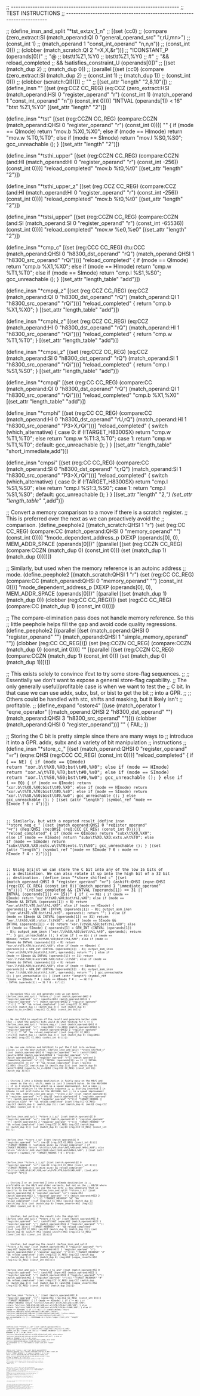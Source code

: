 ;; ----------------------------------------------------------------------
;; TEST INSTRUCTIONS
;; ----------------------------------------------------------------------

;; (define_insn_and_split "*tst_extzv_1_n"
;;   [(set (cc0)
;; 	(compare (zero_extract:SI (match_operand:QI 0 "general_operand_src" "r,rU,mn>")
;; 				  (const_int 1)
;; 				  (match_operand 1 "const_int_operand" "n,n,n"))
;; 		 (const_int 0)))
;;   (clobber (match_scratch:QI 2 "=X,X,&r"))]
;;  "!CONSTANT_P (operands[0])"
;;  "@
;;   btst\\t%Z1,%Y0
;;   btst\\t%Z1,%Y0
;;   #"
;;  "&& reload_completed
;;   && !satisfies_constraint_U (operands[0])"
;;  [(set (match_dup 2)
;;	(match_dup 0))
;;   (parallel [(set (cc0) (compare (zero_extract:SI (match_dup 2)
;;						   (const_int 1)
;;						   (match_dup 1))
;;				  (const_int 0)))
;;	      (clobber (scratch:QI))])]
;;  ""
;;  [(set_attr "length" "2,8,10")])
;;
(define_insn ""
  [(set (reg:CCZ CC_REG)
	(eq:CCZ (zero_extract:HSI (match_operand:HSI 0 "register_operand" "r")
			      (const_int 1)
			      (match_operand 1 "const_int_operand" "n"))
	    (const_int 0)))]
  "INTVAL (operands[1]) < 16"
  "btst	%Z1,%Y0"
  [(set_attr "length" "2")])

(define_insn "*tst<mode>"
  [(set (reg:CCZN CC_REG)
	(compare:CCZN (match_operand:QHSI 0 "register_operand" "r")
		      (const_int 0)))]
  ""
  {
    if (<MODE>mode == QImode)
      return "mov.b	%X0,%X0";
    else if (<MODE>mode == HImode)
      return "mov.w	%T0,%T0";
    else if (<MODE>mode == SImode)
      return "mov.l	%S0,%S0";
    gcc_unreachable ();
  }
  [(set_attr "length" "2")])

(define_insn "*tsthi_upper"
  [(set (reg:CCZN CC_REG)
	(compare:CCZN (and:HI (match_operand:HI 0 "register_operand" "r")
			 (const_int -256))
		 (const_int 0)))]
  "reload_completed"
  "mov.b	%t0,%t0"
  [(set_attr "length" "2")])

(define_insn "*tsthi_upper_z"
  [(set (reg:CCZ CC_REG)
	(compare:CCZ (and:HI (match_operand:HI 0 "register_operand" "r")
			 (const_int -256))
		 (const_int 0)))]
  "reload_completed"
  "mov.b	%t0,%t0"
  [(set_attr "length" "2")])

(define_insn "*tstsi_upper"
  [(set (reg:CCZN CC_REG)
	(compare:CCZN (and:SI (match_operand:SI 0 "register_operand" "r")
			 (const_int -65536))
		 (const_int 0)))]
  "reload_completed"
  "mov.w	%e0,%e0"
  [(set_attr "length" "2")])

(define_insn "*cmp<mode>_c"
  [(set (reg:CCC CC_REG)
	(ltu:CCC (match_operand:QHSI 0 "h8300_dst_operand" "rQ")
	     (match_operand:QHSI 1 "h8300_src_operand" "rQi")))]
  "reload_completed"
  {
    if (<MODE>mode == QImode)
      return "cmp.b	%X1,%X0";
    else if (<MODE>mode == HImode)
      return "cmp.w	%T1,%T0";
    else if (<MODE>mode == SImode)
      return "cmp.l	%S1,%S0";
    gcc_unreachable ();
  }
  [(set_attr "length_table" "add")])

(define_insn "*cmpqi_z"
  [(set (reg:CCZ CC_REG)
	(eq:CCZ (match_operand:QI 0 "h8300_dst_operand" "rQ")
	    (match_operand:QI 1 "h8300_src_operand" "rQi")))]
  "reload_completed"
  { return "cmp.b	%X1,%X0"; }
  [(set_attr "length_table" "add")])

(define_insn "*cmphi_z"
  [(set (reg:CCZ CC_REG)
	(eq:CCZ (match_operand:HI 0 "h8300_dst_operand" "rQ")
	    (match_operand:HI 1 "h8300_src_operand" "rQi")))]
  "reload_completed"
  { return "cmp.w	%T1,%T0"; }
  [(set_attr "length_table" "add")])

(define_insn "*cmpsi_z"
  [(set (reg:CCZ CC_REG)
	(eq:CCZ (match_operand:SI 0 "h8300_dst_operand" "rQ")
	    (match_operand:SI 1 "h8300_src_operand" "rQi")))]
  "reload_completed"
  { return "cmp.l	%S1,%S0"; }
  [(set_attr "length_table" "add")])

(define_insn "*cmpqi"
  [(set (reg:CC CC_REG)
	(compare:CC (match_operand:QI 0 "h8300_dst_operand" "rQ")
		 (match_operand:QI 1 "h8300_src_operand" "rQi")))]
  "reload_completed"
  "cmp.b	%X1,%X0"
  [(set_attr "length_table" "add")])

(define_insn "*cmphi"
  [(set (reg:CC CC_REG)
	(compare:CC (match_operand:HI 0 "h8300_dst_operand" "rU,rQ")
		 (match_operand:HI 1 "h8300_src_operand" "P3>X,rQi")))]
  "reload_completed"
{
  switch (which_alternative)
    {
    case 0:
      if (!TARGET_H8300SX)
	return "cmp.w	%T1,%T0";
      else
	return "cmp.w	%T1:3,%T0";
    case 1:
      return "cmp.w	%T1,%T0";
    default:
      gcc_unreachable ();
      }
}
  [(set_attr "length_table" "short_immediate,add")])

(define_insn "cmpsi"
  [(set (reg:CC CC_REG)
	(compare:CC (match_operand:SI 0 "h8300_dst_operand" "r,rQ")
		 (match_operand:SI 1 "h8300_src_operand" "P3>X,rQi")))]
  "reload_completed"
{
  switch (which_alternative)
    {
    case 0:
      if (!TARGET_H8300SX)
	return "cmp.l	%S1,%S0";
      else
	return "cmp.l	%S1:3,%S0";
    case 1:
      return "cmp.l	%S1,%S0";
    default:
      gcc_unreachable ();
    }
}
  [(set_attr "length" "2,*")
   (set_attr "length_table" "*,add")])

;; Convert a memory comparison to a move if there is a scratch register.
;; This is preferred over the next as we can proactively avoid the
;; comparison.
(define_peephole2
  [(match_scratch:QHSI 1 "r")
   (set (reg:CC CC_REG)
	(compare:CC (match_operand:QHSI 0 "memory_operand" "")
		 (const_int 0)))]
  "!mode_dependent_address_p (XEXP (operands[0], 0), MEM_ADDR_SPACE (operands[0]))"
  [(parallel [(set (reg:CCZN CC_REG) (compare:CCZN (match_dup 0) (const_int 0)))
	      (set (match_dup 1) (match_dup 0))])])

;; Similarly, but used when the memory reference is an autoinc address
;; mode.
(define_peephole2
  [(match_scratch:QHSI 1 "r")
   (set (reg:CC CC_REG)
	(compare:CC (match_operand:QHSI 0 "memory_operand" "")
		 (const_int 0)))]
  "mode_dependent_address_p (XEXP (operands[0], 0), MEM_ADDR_SPACE (operands[0]))"
  [(parallel [(set (match_dup 1) (match_dup 0)) (clobber (reg:CC CC_REG))])
   (set (reg:CC CC_REG) (compare:CC (match_dup 1) (const_int 0)))])

;; The compare-elimination pass does not handle memory reference.  So this
;; little peephole helps fill the gap and avoid code quality regressions.
(define_peephole2
  [(parallel [(set (match_operand:QHSI 0 "register_operand" "")
		   (match_operand:QHSI 1 "simple_memory_operand" ""))
	      (clobber (reg:CC CC_REG))])
   (set (reg:CCZN CC_REG)
	(compare:CCZN (match_dup 0) (const_int 0)))]
  ""
  [(parallel [(set (reg:CCZN CC_REG) (compare:CCZN (match_dup 1) (const_int 0)))
	      (set (match_dup 0) (match_dup 1))])])

;; This exists solely to convince ifcvt to try some store-flag sequences.
;;
;; Essentially we don't want to expose a general store-flag capability.
;; The only generally useful/profitable case is when we want to test the
;; C bit.  In that case we can use addx, subx, bst, or bist to get the bit
;; into a GPR.
;;
;; Others could be handled with stc, shifts and masking, but it likely isn't
;; profitable.
;;
(define_expand "cstore<mode>4"
  [(use (match_operator 1 "eqne_operator"
         [(match_operand:QHSI 2 "h8300_dst_operand" "")
          (match_operand:QHSI 3 "h8300_src_operand" "")]))
   (clobber (match_operand:QHSI 0 "register_operand"))]
  ""
  {
    FAIL;
  })

;; Storing the C bit is pretty simple since there are many ways to
;; introduce it into a GPR.  addx, subx and a variety of bit manipulation
;; instructions
;;
(define_insn "*store_c_<mode>"
  [(set (match_operand:QHSI 0 "register_operand" "=r")
	(eqne:QHSI (reg:CCC CC_REG) (const_int 0)))]
  "reload_completed"
  {
    if (<CODE> == NE)
      {
	if (<MODE>mode == QImode)
	  return "xor.b\t%X0,%X0\;bst\t#0,%X0";
	else if (<MODE>mode == HImode)
	  return "xor.w\t%T0,%T0\;bst\t#0,%s0";
	else if (<MODE>mode == SImode)
	  return "xor.l\t%S0,%S0\;bst\t#0,%w0";
	gcc_unreachable ();
      }
    else if (<CODE> == EQ)
      {
	if (<MODE>mode == QImode)
	  return "xor.b\t%X0,%X0\;bist\t#0,%X0";
	else if (<MODE>mode == HImode)
	  return "xor.w\t%T0,%T0\;bist\t#0,%s0";
	else if (<MODE>mode == SImode)
	  return "xor.l\t%S0,%S0\;bist\t#0,%w0";
	gcc_unreachable ();
      }
    else
      gcc_unreachable ();
  }
  [(set (attr "length") (symbol_ref "<MODE>mode == SImode ? 6 : 4"))])

;; Similarly, but with a negated result
(define_insn "*store_neg_c_<mode>"
  [(set (match_operand:QHSI 0 "register_operand" "=r")
	(neg:QHSI (ne:QHSI (reg:CCC CC_REG) (const_int 0))))]
  "reload_completed"
  {
    if (<MODE>mode == QImode)
      return "subx\t%X0,%X0";
    else if (<MODE>mode == HImode)
      return "subx\t%X0,%X0\;exts.w\t%T0";
    else if (<MODE>mode == SImode)
      return "subx\t%X0,%X0\;exts.w\t%T0\;exts.l\t%S0";
    gcc_unreachable ();
  }
  [(set
     (attr "length")
     (symbol_ref "(<MODE>mode == SImode ? 6 : <MODE>mode == HImode ? 4 : 2)"))])

;; Using b[i]st we can store the C bit into any of the low 16 bits of
;; a destination.  We can also rotate it up into the high bit of a 32 bit
;; destination.
(define_insn "*store_shifted_c<mode>"
  [(set (match_operand:QHSI 0 "register_operand" "=r")
	(ashift:QHSI (eqne:QHSI (reg:CCC CC_REG) (const_int 0))
		     (match_operand 1 "immediate_operand" "n")))]
  "(reload_completed
    && (INTVAL (operands[1]) == 31 || INTVAL (operands[1]) <= 15))"
  {
    if (<CODE> == NE)
      {
	if (<MODE>mode == QImode)
	  return "xor.b\t%X0,%X0\;bst\t%1,%X0";
	else if (<MODE>mode == HImode && INTVAL (operands[1]) < 8)
	  return "xor.w\t%T0,%T0\;bst\t%1,%X0";
	else if (<MODE>mode == HImode)
	  {
	    operands[1] = GEN_INT (INTVAL (operands[1]) - 8);
	    output_asm_insn ("xor.w\t%T0,%T0\;bst\t%1,%t0", operands);
	    return "";
	  }
	else if (<MODE>mode == SImode && INTVAL (operands[1]) == 31)
	  return "xor.l\t%S0,%S0\;rotxr.l\t%S0";
	else if (<MODE>mode == SImode && INTVAL (operands[1]) < 8)
	  return "xor.l\t%S0,%S0\;bst\t%1,%X0";
	else if (<MODE>mode == SImode)
	  {
	    operands[1] = GEN_INT (INTVAL (operands[1]) - 8);
	    output_asm_insn ("xor.l\t%S0,%S0\;bst\t%1,%t0", operands);
	    return "";
	  }
	gcc_unreachable ();
      }
    else if (<CODE> == EQ)
      {
	if (<MODE>mode == QImode)
	  return "xor.b\t%X0,%X0\;bist\t%1,%X0";
	else if (<MODE>mode == HImode && INTVAL (operands[1]) < 8)
	  return "xor.w\t%T0,%T0\;bist\t%1,%X0";
	else if (<MODE>mode == HImode)
	  {
	    operands[1] = GEN_INT (INTVAL (operands[1]) - 8);
	    output_asm_insn ("xor.w\t%T0,%T0\;bist\t%1,%t0", operands);
	    return "";
	  }
	else if (<MODE>mode == SImode && INTVAL (operands[1]) == 31)
	  return "xor.l\t%S0,%S0\;bixor\t#0,%X0\;rotxr.l\t%S0";
	else if (<MODE>mode == SImode && INTVAL (operands[1]) < 8)
	  return "xor.l\t%S0,%S0\;bist\t%1,%X0";
	else if (<MODE>mode == SImode)
	  {
	    operands[1] = GEN_INT (INTVAL (operands[1]) - 8);
	    output_asm_insn ("xor.l\t%S0,%S0\;bist\t%1,%t0", operands);
	    return "";
	  }
	gcc_unreachable ();
      }
    gcc_unreachable ();
  }
  [(set
     (attr "length")
     (symbol_ref "(<MODE>mode == QImode ? 4
		   : <MODE>mode == HImode ? 4
		   : <CODE> == NE ? 6
		   : INTVAL (operands[1]) == 31 ? 8 : 6)"))])

;; Recognize this scc and generate code we can match
(define_insn_and_split "*store_c"
  [(set (match_operand:QHSI 0 "register_operand" "=r")
	(geultu:QHSI (match_operand:QHSI2 1 "register_operand" "r")
		     (match_operand:QHSI2 2 "register_operand" "r")))]
  ""
  "#"
  "&& reload_completed"
  [(set (reg:CCC CC_REG)
	(ltu:CCC (match_dup 1) (match_dup 2)))
   (set (match_dup 0)
	(<geultu_to_c>:QHSI (reg:CCC CC_REG) (const_int 0)))])

;; We can fold in negation of the result and generate better code than
;; what the generic bits would do when testing for C == 1
(define_insn_and_split "*store_neg_c"
  [(set (match_operand:QHSI 0 "register_operand" "=r")
	(neg:QHSI
	  (ltu:QHSI (match_operand:QHSI2 1 "register_operand" "r")
		    (match_operand:QHSI2 2 "register_operand" "r"))))]
  ""
  "#"
  "&& reload_completed"
  [(set (reg:CCC CC_REG)
	(ltu:CCC (match_dup 1) (match_dup 2)))
   (set (match_dup 0)
	(neg:QHSI (ne:QHSI (reg:CCC CC_REG) (const_int 0))))])

;; We can use rotates and bst/bist to put the C bit into various places
;; in the destination.
(define_insn_and_split "*store_shifted_c"
  [(set (match_operand:QHSI 0 "register_operand" "=r")
       (ashift:QHSI (geultu:QHSI (match_operand:QHSI2 1 "register_operand" "r")
                                 (match_operand:QHSI2 2 "register_operand" "r"))
		    (match_operand 3 "immediate_operand" "n")))]
  "INTVAL (operands[3]) == 31 || INTVAL (operands[3]) <= 15"
  "#"
  "&& reload_completed"
  [(set (reg:CCC CC_REG) (ltu:CCC (match_dup 1) (match_dup 2)))
   (set (match_dup 0)
	(ashift:QHSI (<geultu_to_c>:QHSI (reg:CCC CC_REG) (const_int 0))
		     (match_dup 3)))])

;; Storing Z into a QImode destination is fairly easy on the H8/S and
;; newer as the stc; shift; mask is just 3 insns/6 bytes.  On the H8/300H
;; it is 4 insns/8 bytes which is a speed improvement, but a size
;; regression relative to the branchy sequence
;;
;; Storing inverted Z in QImode is not profitable on the H8/300H, but
;; is a speed improvement on the H8S.
(define_insn_and_split "*store_z_qi"
  [(set (match_operand:QI 0 "register_operand" "=r")
	(eq:QI (match_operand:HI 1 "register_operand" "r")
	       (match_operand:HI 2 "register_operand" "r")))]
  "TARGET_H8300S || !optimize_size"
  "#"
  "&& reload_completed"
  [(set (reg:CCZ CC_REG)
	(eq:CCZ (match_dup 1) (match_dup 2)))
   (set (match_dup 0)
	(ne:QI (reg:CCZ CC_REG) (const_int 0)))])

(define_insn_and_split "*store_z_i_qi"
  [(set (match_operand:QI 0 "register_operand" "=r")
	(ne:QI (match_operand:HI 1 "register_operand" "r")
	       (match_operand:HI 2 "register_operand" "r")))]
  "TARGET_H8300S"
  "#"
  "&& reload_completed"
  [(set (reg:CCZ CC_REG)
	(eq:CCZ (match_dup 1) (match_dup 2)))
   (set (match_dup 0)
	(eq:QI (reg:CCZ CC_REG) (const_int 0)))])

(define_insn "*store_z_qi"
  [(set (match_operand:QI 0 "register_operand" "=r")
	(ne:QI (reg:CCZ CC_REG) (const_int 0)))]
  "(TARGET_H8300S || !optimize_size) && reload_completed"
  {
    if (TARGET_H8300S)
      return "stc\tccr,%X0\;shar\t#2,%X0\;and\t#0x1,%X0";
    else
      return "stc\tccr,%X0\;shar\t%X0\;shar\t%X0\;and\t#0x1,%X0";
  }
  [(set (attr "length") (symbol_ref "TARGET_H8300S ? 6 : 8"))])

(define_insn "*store_z_i_qi"
  [(set (match_operand:QI 0 "register_operand" "=r")
	(eq:QI (reg:CCZ CC_REG) (const_int 0)))]
  "(TARGET_H8300S || !optimize_size) && reload_completed"
  "stc\tccr,%X0\;bld\t#2,%X0\;xor.w\t%T0,%T0\;bist\t#0,%X0";
  [(set_attr "length" "8")])

;; Storing Z or an inverted Z into a HImode destination is
;; profitable on the H8/S and older variants, but not on the
;; H8/SX where the branchy sequence can use the two-byte
;; mov-immediate that is specific to the H8/SX
(define_insn_and_split "*store_z_hi"
  [(set (match_operand:HSI 0 "register_operand" "=r")
	(eqne:HSI (match_operand:HSI2 1 "register_operand" "r")
		  (match_operand:HSI2 2 "register_operand" "r")))]
  "!TARGET_H8300SX"
  "#"
  "&& reload_completed"
  [(set (reg:CCZ CC_REG)
	(eq:CCZ (match_dup 1) (match_dup 2)))
   (set (match_dup 0)
	(<eqne_invert>:HSI (reg:CCZ CC_REG) (const_int 0)))])

;; Similar, but putting the result into the sign bit
(define_insn_and_split "*store_z_hi_sb"
  [(set (match_operand:HSI 0 "register_operand" "=r")
	(ashift:HSI (eqne:HSI (match_operand:HSI2 1 "register_operand" "r")
			      (match_operand:HSI2 2 "register_operand" "r"))
		     (const_int 15)))]
  "!TARGET_H8300SX"
  "#"
  "&& reload_completed"
  [(set (reg:CCZ CC_REG)
	(eq:CCZ (match_dup 1) (match_dup 2)))
   (set (match_dup 0)
	(ashift:HSI (<eqne_invert>:HSI (reg:CCZ CC_REG) (const_int 0))
		    (const_int 15)))])

;; Similar, but negating the result
(define_insn_and_split "*store_z_hi_neg"
  [(set (match_operand:HSI 0 "register_operand" "=r")
	(neg:HSI (eqne:HSI (match_operand:HSI2 1 "register_operand" "r")
			   (match_operand:HSI2 2 "register_operand" "r"))))]
  "!TARGET_H8300SX"
  "#"
  "&& reload_completed"
  [(set (reg:CCZ CC_REG)
	(eq:CCZ (match_dup 1) (match_dup 2)))
   (set (match_dup 0)
	(neg:HSI (<eqne_invert>:HSI (reg:CCZ CC_REG) (const_int 0))))])

(define_insn_and_split "*store_z_hi_and"
  [(set (match_operand:HSI 0 "register_operand" "=r")
	(and:HSI (eqne:HSI (match_operand:HSI2 1 "register_operand" "r")
			   (match_operand:HSI2 2 "register_operand" "r"))
		 (match_operand:HSI 3 "register_operand" "r")))]
  "!TARGET_H8300SX"
  "#"
  "&& reload_completed"
  [(set (reg:CCZ CC_REG)
	(eq:CCZ (match_dup 1) (match_dup 2)))
   (set (match_dup 0)
	(and:HSI (<eqne_invert>:HSI (reg:CCZ CC_REG) (const_int 0))
		 (match_dup 3)))])

(define_insn "*store_z_<mode>"
  [(set (match_operand:HSI 0 "register_operand" "=r")
	(eqne:HSI (reg:CCZ CC_REG) (const_int 0)))]
  "!TARGET_H8300SX"
  {
    if (<MODE>mode == HImode)
      {
	if (<CODE> == NE)
	  {
	    if (TARGET_H8300S)
	      return "stc\tccr,%X0\;shlr.b\t#2,%X0\;and.w\t#1,%T0";
	    return "stc\tccr,%X0\;bld\t#2,%X0\;xor.w\t%T0,%T0\;bst\t#0,%X0";
	  }
	else
	  return "stc\tccr,%X0\;bld\t#2,%X0\;xor.w\t%T0,%T0\;bist\t#0,%X0";
      }
    else if (<MODE>mode == SImode)
      {
	if (<CODE> == NE)
	  {
	    if (TARGET_H8300S)
	      return "stc\tccr,%X0\;shlr.b\t#2,%X0\;and.l\t#1,%S0";
	    return "stc\tccr,%X0\;bld\t#2,%X0\;xor.l\t%S0,%S0\;bst\t#0,%X0";
	  }
	else
	  return "stc\tccr,%X0\;bld\t#2,%X0\;xor.l\t%S0,%S0\;bist\t#0,%X0";
      }
    gcc_unreachable ();
  }
;; XXXSImode is 2 bytes longer
  [(set_attr "length" "8")])

(define_insn "*store_z_<mode>_sb"
  [(set (match_operand:HSI 0 "register_operand" "=r")
	(ashift:HSI (eqne:HSI (reg:CCZ CC_REG) (const_int 0))
		    (const_int 15)))]
  "!TARGET_H8300SX"
  {
    if (<MODE>mode == HImode)
      {
	if (<CODE> == NE)
	  return "stc\tccr,%X0\;bld\t#2,%X0\;xor.w\t%T0,%T0\;bst\t#7,%t0";
	else
	  return "stc\tccr,%X0\;bld\t#2,%X0\;xor.w\t%T0,%T0\;bist\t#7,%t0";
      }
    else if (<MODE>mode == SImode)
      {
	if (<CODE> == NE)
	  return "stc\tccr,%X0\;bld\t#2,%X0\;xor.l\t%T0,%T0\;rotxr.l\t%S0";
	else
	  return "stc\tccr,%X0\;bild\t#2,%X0\;xor.l\t%T0,%T0\;rotxr.l\t%S0";
      }
    gcc_unreachable ();
  }
  ;; XXX SImode is larger
  [(set_attr "length" "8")])

(define_insn "*store_z_<mode>_neg"
  [(set (match_operand:HSI 0 "register_operand" "=r")
	(neg:HSI (eqne:HSI (reg:CCZ CC_REG) (const_int 0))))]
  "!TARGET_H8300SX"
  {
    if (<MODE>mode == HImode)
      {
	if (<CODE> == NE)
	  return "stc\tccr,%X0\;bld\t#2,%X0\;subx.b\t%X0,%X0\;exts.w\t%T0";
	else
	  return "stc\tccr,%X0\;bild\t#2,%X0\;subx.b\t%X0,%X0\;exts.w\t%T0";
      }
    else if (<MODE>mode == SImode)
      {
	if (<CODE> == NE)
	  return "stc\tccr,%X0\;bld\t#2,%X0\;subx.b\t%X0,%X0\;exts.w\t%T0\;exts.l\t%S0";
	else
	  return "stc\tccr,%X0\;bild\t#2,%X0\;subx.b\t%X0,%X0\;exts.w\t%T0\;exts.l\t%S0";
      }
    gcc_unreachable ();
  }
  ;; XXX simode is an instruction longer
  [(set_attr "length" "8")])

(define_insn "*store_z_<mode>_and"
  [(set (match_operand:HSI 0 "register_operand" "=r")
	(and:HSI (eqne:HSI (reg:CCZ CC_REG) (const_int 0))
		 (match_operand:HSI 1 "register_operand" "r")))]
  "!TARGET_H8300SX"
  {
    if (<MODE>mode == HImode)
      {
	if (<CODE> == NE)
	  return "bld\t#0,%X1\;stc\tccr,%X0\;band\t#2,%X0\;xor.w\t%T0,%T0\;bst\t#0,%X0";
	else
	  return "bild\t#0,%X1\;stc\tccr,%X0\;band\t#2,%X0\;xor.w\t%T0,%T0\;bist\t#0,X0";
      }
    else if (<MODE>mode == SImode)
      {
	if (<CODE> == NE)
	  return "bld\t#0,%X1\;stc\tccr,%X0\;band\t#2,%X0\;xor.l\t%S0,%S0\;bst\t#0,%X0";
	else
	  return "bild\t#0,%X1\;stc\tccr,%X0\;band\t#2,%X0\;xor.l\t%S0,%S0\;bist\t#0,X0";
      }
    gcc_unreachable ();
  }
  ;; XXX simode is an instruction longer
  [(set_attr "length" "8")])

;; We can test the upper byte of a HImode register and the upper word
;; of a SImode register

;; We can test the upper byte of a HImode register and the upper word
;; of a SImode register
(define_insn_and_split "*store_z"
  [(set (match_operand:HI 0 "register_operand" "=r")
	(eqne:HI (and:HI (match_operand:HI 1 "register_operand" "r")
			 (const_int -256))
		 (const_int 0)))]
  "!TARGET_H8300SX"
  "#"
  "&& reload_completed"
  [(set (reg:CCZ CC_REG)
	(compare (and:HI (match_dup 1) (const_int -256))
		 (const_int 0)))
   (set (match_dup 0)
	(<eqne_invert>:HI (reg:CCZ CC_REG) (const_int 0)))])
